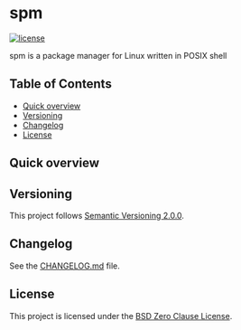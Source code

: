 # spm

[![license](https://img.shields.io/badge/license-0BSD-blue)](LICENSE)

spm is a package manager for Linux written in POSIX shell

## Table of Contents

- [Quick overview](#quick-overview)
- [Versioning](#versioning)
- [Changelog](#changelog)
- [License](#license)

## Quick overview

## Versioning

This project follows [Semantic Versioning 2.0.0](https://semver.org/spec/v2.0.0.html).

## Changelog

See the [CHANGELOG.md](CHANGELOG.md) file.

## License

This project is licensed under the [BSD Zero Clause License](LICENSE).
